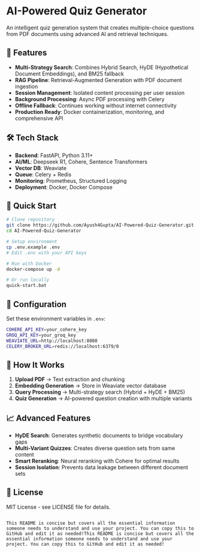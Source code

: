 # AI-Powered Quiz Generator

An intelligent quiz generation system that creates multiple-choice questions from PDF documents using advanced AI and retrieval techniques.

## 🚀 Features

- **Multi-Strategy Search**: Combines Hybrid Search, HyDE (Hypothetical Document Embeddings), and BM25 fallback
- **RAG Pipeline**: Retrieval-Augmented Generation with PDF document ingestion
- **Session Management**: Isolated content processing per user session
- **Background Processing**: Async PDF processing with Celery
- **Offline Fallback**: Continues working without internet connectivity
- **Production Ready**: Docker containerization, monitoring, and comprehensive API

## 🛠️ Tech Stack

- **Backend**: FastAPI, Python 3.11+
- **AI/ML**: Deepseek R1, Cohere, Sentence Transformers
- **Vector DB**: Weaviate
- **Queue**: Celery + Redis
- **Monitoring**: Prometheus, Structured Logging
- **Deployment**: Docker, Docker Compose

## 🏃 Quick Start

```bash
# Clone repository
git clone https://github.com/Ayush4Gupta/AI-Powered-Quiz-Generator.git
cd AI-Powered-Quiz-Generator

# Setup environment
cp .env.example .env
# Edit .env with your API keys

# Run with Docker
docker-compose up -d

# Or run locally
quick-start.bat
```

## 🔧 Configuration

Set these environment variables in `.env`:
```bash
COHERE_API_KEY=your_cohere_key
GROQ_API_KEY=your_groq_key
WEAVIATE_URL=http://localhost:8080
CELERY_BROKER_URL=redis://localhost:6379/0
```

## 🧠 How It Works

1. **Upload PDF** → Text extraction and chunking
2. **Embedding Generation** → Store in Weaviate vector database
3. **Query Processing** → Multi-strategy search (Hybrid + HyDE + BM25)
4. **Quiz Generation** → AI-powered question creation with multiple variants

## 📈 Advanced Features

- **HyDE Search**: Generates synthetic documents to bridge vocabulary gaps
- **Multi-Variant Quizzes**: Creates diverse question sets from same content
- **Smart Reranking**: Neural reranking with Cohere for optimal results
- **Session Isolation**: Prevents data leakage between different document sets


## 📄 License

MIT License - see LICENSE file for details.
```

This README is concise but covers all the essential information someone needs to understand and use your project. You can copy this to GitHub and edit it as needed!This README is concise but covers all the essential information someone needs to understand and use your project. You can copy this to GitHub and edit it as needed!
